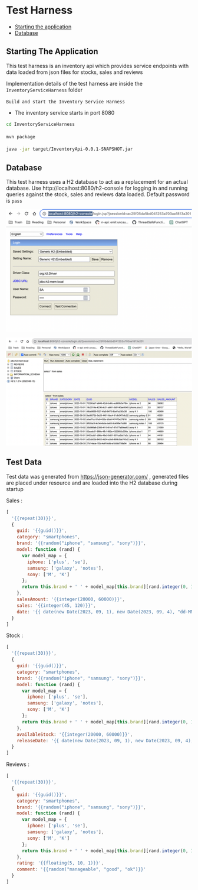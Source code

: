 # Test Harness

- [Starting the application](#StartingTheApplication)
- [Database](#Database)

## Starting The Application

This test harness is an inventory api which provides service endpoints with data loaded from json files for stocks, sales and reviews

Implementation details of the test harness are inside the `InventoryServiceHarness` folder

`Build and start the Inventory Service Harness`

- The inventory service starts in port 8080

```bash
cd InventoryServiceHarness

mvn package

java -jar target/InventoryApi-0.0.1-SNAPSHOT.jar
```

## Database
This test harness uses a H2 database to act as a replacement for an actual database. Use http://localhost:8080/h2-console for logging in and 
running queries against the stock, sales and reviews data loaded. Default password is `pass`

![Database](https://github.com/deepakrkris/samplespring/blob/main/docs/TestHarnessH2DB.png?raw=true)

![Database Queries](https://github.com/deepakrkris/samplespring/blob/main/docs/H2DB_Queries.png?raw=true)

## Test Data

Test data was generated from https://json-generator.com/ , generated files are placed under resource and are loaded into the H2 database during startup

Sales :

```js
[
  '{{repeat(30)}}',
  {
    guid: '{{guid()}}',
    category: "smartphones",
    brand: '{{random("iphone", "samsung", "sony")}}',
    model: function (rand) {
      var model_map = {
        iphone: ['plus', 'se'],
        samsung: ['galaxy', 'notes'],
        sony: ['M', 'K']
      };
      return this.brand + ' ' + model_map[this.brand][rand.integer(0, 1)] + ' ' + rand.integer(1, 2);
    },
    salesAmount: '{{integer(20000, 60000)}}',
    sales: '{{integer(45, 120)}}',
    date: '{{ date(new Date(2023, 09, 1), new Date(2023, 09, 4), "dd-MM-YYYY")}}'
  }
]
```

Stock :

```js
[
  '{{repeat(30)}}',
  {
    guid: '{{guid()}}',
    category: "smartphones",
    brand: '{{random("iphone", "samsung", "sony")}}',
    model: function (rand) {
      var model_map = {
        iphone: ['plus', 'se'],
        samsung: ['galaxy', 'notes'],
        sony: ['M', 'K']
      };
      return this.brand + ' ' + model_map[this.brand][rand.integer(0, 1)] + ' ' + rand.integer(1, 2);
    },
    availableStock: '{{integer(20000, 60000)}}',
    releaseDate: '{{ date(new Date(2023, 09, 1), new Date(2023, 09, 4), "dd-MM-YYYY")}}'
  }
]
```

Reviews :

```js
[
  '{{repeat(30)}}',
  {
    guid: '{{guid()}}',
    category: "smartphones",
    brand: '{{random("iphone", "samsung", "sony")}}',
    model: function (rand) {
      var model_map = {
        iphone: ['plus', 'se'],
        samsung: ['galaxy', 'notes'],
        sony: ['M', 'K']
      };
      return this.brand + ' ' + model_map[this.brand][rand.integer(0, 1)] + ' ' + rand.integer(1, 2);
    },
    rating: '{{floating(5, 10, 1)}}',
    comment: '{{random("manageable", "good", "ok")}}'
  }
]
```
